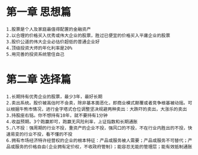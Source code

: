 # 第一章 思想篇
    1.股票是个人及家庭最值得配置的金融资产
    2.以合理的价格买入优秀或伟大企业的股票，胜过已便宜的价格买入平庸企业的股票
    3.股价公道的伟大企业必估价超低的普通企业好
    4.顶级投资大师的年化利率是20% 
    5.用完善的投资系统管住自己  

# 第二章 选择篇
    1.长期持有优秀企业的股票，最少3年，最好长期
    2.卖出系统。股价被高估时不会卖，除非基本面恶化，即商业模式颠覆或者竞争根基被动摇。可以根据牛熊市情况，进行金字塔式仓位调整坚决规避两种卖出：大跌吓的卖出，大涨乐的卖出
    3.持股座右铭。你不想持有10年，就不要持有1分钟
    4.收益预期。3个跑赢即可，跑赢无风险利率，上证指数和长期通胀
    5.八不投：强周期的行业不投，重资产的企业不投，强风口的不投，不在行业内胜出的不投，快速易变的行业不投，看不懂的不投
    6.拥有市场经济特许经营权的企业的根本特征：产品或服务被人需要；产品或服务不可替代；产品或服务的价格自由(企业拥有定价权，不收政府管制)；能容忍无能的管理层；能有效抵制通胀
    